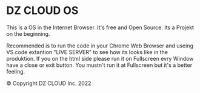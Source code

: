 # DZ CLOUD OS
This is a OS in the Internet Browser. It's free and Open Source.
Its a Projekt on the beginning.

Recommended is to run the code in your Chrome Web Browser and useing VS code extantion "LIVE SERVER" to see how its looks like in the produktion. If you on the html side please run it on Fullscreen evry Window have a close or exit button. You mustn't run it at Fullscreen but it's a better feeling.

© Copyright DZ CLOUD Inc. 2022
